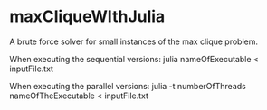 # maxCliqueWIthJulia
A brute force solver for small instances of the max clique problem.

When executing the sequential versions:
  julia nameOfExecutable < inputFile.txt
  
When executing the parallel versions: 
  julia -t numberOfThreads nameOfTheExecutable < inputFile.txt
